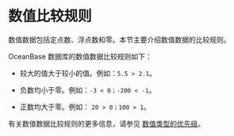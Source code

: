 # 数值比较规则

数值数据包括定点数、浮点数和零。本节主要介绍数值数据的比较规则。

OceanBase 数据库的数值数据比较规则如下：

* 较大的值大于较小的值。例如：`5.5 > 2.1`。

* 负数均小于零。例如：`-3 < 0；-200 < -1`。

* 正数均大于零。例如： `20 > 0；100 > 1`。

有关数值数据比较规则的更多信息，请参见 [数值类型的优先级](../100.built-in-data-types-of-oracle-mode/300.numeric-data-type-of-oracle-mode/500.numeric-priority-of-oracle-mode.md)。
